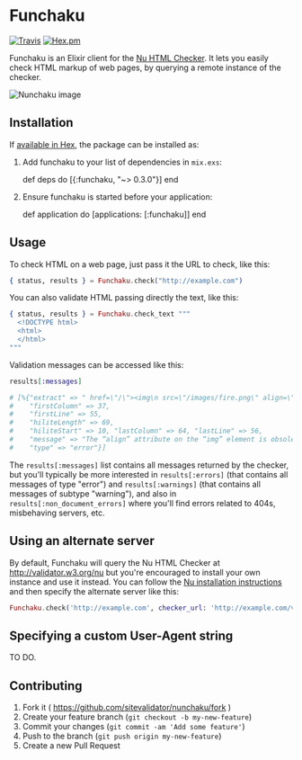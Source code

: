 # Funchaku

[![Travis](https://img.shields.io/travis/sitevalidator/funchaku.svg?style=flat-square)](https://travis-ci.org/sitevalidator/funchaku)
[![Hex.pm](https://img.shields.io/hexpm/v/funchaku.svg?style=flat-square)](https://hex.pm/packages/funchaku)

Funchaku is an Elixir client for the [Nu HTML Checker](https://github.com/validator/validator). It lets you easily check HTML markup of web pages, by querying a remote instance of the checker.

![Nunchaku image](https://dl.dropboxusercontent.com/u/2268180/nunchaku/Funchaku.png "Nunchaku image taken from http://commons.wikimedia.org/wiki/File:Nunchaku.png")

## Installation

If [available in Hex](https://hex.pm/docs/publish), the package can be installed as:

  1. Add funchaku to your list of dependencies in `mix.exs`:

        def deps do
          [{:funchaku, "~> 0.3.0"}]
        end

  2. Ensure funchaku is started before your application:

        def application do
          [applications: [:funchaku]]
        end

## Usage

To check HTML on a web page, just pass it the URL to check, like this:

```elixir
{ status, results } = Funchaku.check("http://example.com")
```

You can also validate HTML passing directly the text, like this:

```elixir
{ status, results } = Funchaku.check_text """
  <!DOCTYPE html>
  <html>
  </html>
"""
```

Validation messages can be accessed like this:

```elixir
results[:messages]

# [%{"extract" => " href=\"/\"><img\n src=\"/images/fire.png\" align=\"absmiddle\"",
#    "firstColumn" => 37,
#    "firstLine" => 55,
#    "hiliteLength" => 69,
#    "hiliteStart" => 10, "lastColumn" => 64, "lastLine" => 56,
#    "message" => "The “align” attribute on the “img” element is obsolete. Use CSS instead.",
#    "type" => "error"}]
```

The `results[:messages]` list contains all messages returned by the checker, but you'll typically be more interested in `results[:errors]` (that contains all messages of type "error") and `results[:warnings]` (that contains all messages of subtype "warning"), and also in `results[:non_document_errors]` where you'll find errors related to 404s, misbehaving servers, etc.

## Using an alternate server

By default, Funchaku will query the Nu HTML Checker at http://validator.w3.org/nu but you're encouraged to install your own instance and use it instead. You can follow the [Nu installation instructions](https://github.com/validator/validator) and then specify the alternate server like this:

```elixir
Funchaku.check('http://example.com', checker_url: 'http://example.com/validator')
```

## Specifying a custom User-Agent string

TO DO.

## Contributing

1. Fork it ( https://github.com/sitevalidator/nunchaku/fork )
2. Create your feature branch (`git checkout -b my-new-feature`)
3. Commit your changes (`git commit -am 'Add some feature'`)
4. Push to the branch (`git push origin my-new-feature`)
5. Create a new Pull Request
